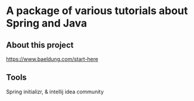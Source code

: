 # A package of various tutorials about Spring and Java

## About this project
https://www.baeldung.com/start-here

## Tools
Spring initializr, & intellij idea community 

